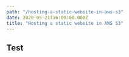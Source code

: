 ```yaml
---
path: "/hosting-a-static-website-in-aws-s3"
date: 2020-05-21T16:00:00.000Z
title: "Hosting a static website in AWS S3"
---
```


## Test